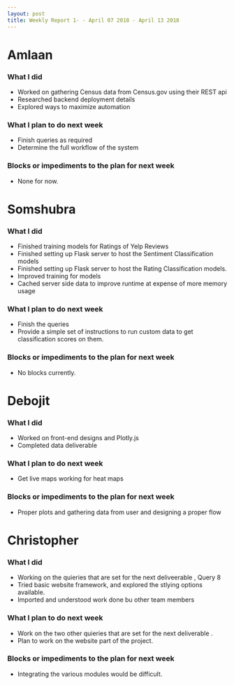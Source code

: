 ```yaml
---
layout: post
title: Weekly Report 1- - April 07 2018 - April 13 2018
---
```


# Amlaan

### What I did

- Worked on gathering Census data from Census.gov using their REST api
- Researched backend deployment details
- Explored ways to maximize automation

### What I plan to do next week

- Finish queries as required
- Determine the full workflow of the system

### Blocks or impediments to the plan for next week

- None for now.

# Somshubra

### What I did

- Finished training models for Ratings of Yelp Reviews
- Finished setting up Flask server to host the Sentiment Classification models
- Finished setting up Flask server to host the Rating Classification models.
- Improved training for models
- Cached server side data to improve runtime at expense of more memory usage

### What I plan to do next week

- Finish the queries
- Provide a simple set of instructions to run custom data to get classification scores on them.

### Blocks or impediments to the plan for next week

- No blocks currently.

# Debojit

### What I did
- Worked on front-end designs and Plotly.js
- Completed data deliverable

### What I plan to do next week
- Get live maps working for heat maps

### Blocks or impediments to the plan for next week
- Proper plots and gathering data from user and designing a proper flow

# Christopher

### What I did
- Working on the quieries that are set for the next deliveerable , Query 8
- Tried basic website framework, and explored the stlying options available.
- Imported and understood work done bu other team members

### What I plan to do next week
- Work on the two other quieries that are set for the next deliverable .
- Plan to work on the website part of the project.

### Blocks or impediments to the plan for next week
- Integrating the various modules would be difficult.
